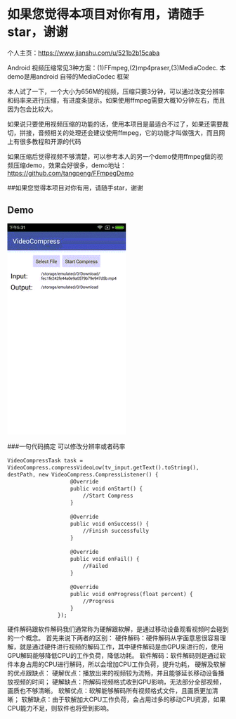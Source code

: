 # 如果您觉得本项目对你有用，请随手star，谢谢
个人主页：https://www.jianshu.com/u/521b2b15caba

Android 视频压缩常见3种方案：(1)FFmpeg,(2)mp4praser,(3)MediaCodec.
本demo是用android 自带的MediaCodec 框架

本人试了一下，一个大小为656M的视频，压缩只要3分钟，可以通过改变分辨率和码率来进行压缩，有进度条提示。如果使用ffmpeg需要大概10分钟左右，而且因为包会比较大。

如果说只要使用视频压缩的功能的话，使用本项目是最适合不过了，如果还需要裁切，拼接，音频相关的处理还会建议使用ffmpeg，它的功能才叫做强大，而且网上有很多教程和开源的代码

如果压缩后觉得视频不够清楚，可以参考本人的另一个demo使用ffmpeg做的视频压缩demo，效果会好很多，demo地址：https://github.com/tangpeng/FFmpegDemo

##如果您觉得本项目对你有用，请随手star，谢谢

## Demo
![Demo](/pic/Demo.gif)

###一句代码搞定 可以修改分辨率或者码率
```
VideoCompressTask task = VideoCompress.compressVideoLow(tv_input.getText().toString(), destPath, new VideoCompress.CompressListener() {
                    @Override
                    public void onStart() {
                        //Start Compress
                    }

                    @Override
                    public void onSuccess() {
                        //Finish successfully
                    }

                    @Override
                    public void onFail() {
                        //Failed
                    }

                    @Override
                    public void onProgress(float percent) {
                        //Progress
                    }
                });
```

硬件解码跟软件解码我们通常称为硬解跟软解，是通过移动设备观看视频时会碰到的一个概念。
首先来说下两者的区别：
硬件解码：硬件解码从字面意思很容易理解，就是通过硬件进行视频的解码工作，其中硬件解码是由GPU来进行的，使用GPU解码能够降低CPU的工作负荷，降低功耗。
软件解码：软件解码则是通过软件本身占用的CPU进行解码，所以会增加CPU工作负荷，提升功耗，
硬解及软解的优点跟缺点：
硬解优点：播放出来的视频较为流畅，并且能够延长移动设备播放视频的时间；
硬解缺点：所解码视频格式收到GPU影响，无法部分全部视频，画质也不够清晰。
软解优点：软解能够解码所有视频格式文件，且画质更加清晰；
软解缺点：由于软解加大CPU工作负荷，会占用过多的移动CPU资源，如果CPU能力不足，则软件也将受到影响。
